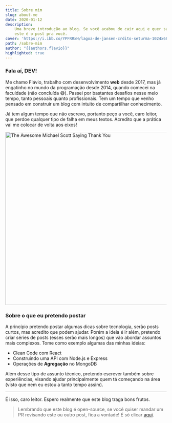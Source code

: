 ```yaml
---
title: Sobre mim
slug: about-me
date: 2020-01-12
description:
    Uma breve introdução ao blog. Se você acabou de cair aqui e quer saber mais sobre o conteúdo,
    este é o post pra você.
cover: 'https://i.ibb.co/YPFRRxH/lagoa-de-jansen-crdito-seturma-1024x685.jpg'
path: /sobre-mim
author: "{{authors.flavio}}"
highlighted: true
---
```


### Fala aí, DEV!

Me chamo Flávio, trabalho com desenvolvimento **web** desde 2017, mas já engatinho no mundo da programação
desde 2014, quando comecei na faculdade (não concluída 😅). Passei por bastantes desafios nesse meio tempo, tanto
pessoais quanto profissionais. Tem um tempo que venho pensado em construir um blog com intuito de compartilhar
conhecimento.

Já tem algum tempo que não escrevo, portanto peço a você, caro leitor, que perdoe qualquer tipo de falha em meus
textos. Acredito que a prática vai me colocar de volta aos eixos!

<img
    src="https://media.giphy.com/media/5xtDarmwsuR9sDRObyU/giphy.gif"
    alt="The Awesome Michael Scott Saying Thank You"
    style="display: block;margin: 0 auto;width: 540px;"
/>

### Sobre o que eu pretendo postar

A princípio pretendo postar algumas dicas sobre tecnologia, serão posts curtos, mas acredito que podem ajudar. Porém a ideia
é ir além, pretendo criar séries de posts (esses serão mais longos) que vão abordar assuntos mais complexos. Tome como exemplo
algumas das minhas ideias:

* Clean Code com React
* Construindo uma API com Node.js e Express
* Operações de **Agregação** no MongoDB

Além desse tipo de assunto técnico, pretendo escrever também sobre experiências, visando ajudar principalmente quem tá começando
na área (visto que nem eu estou a tanto tempo assim).

____

É isso, caro leitor. Espero realmente que este blog traga bons frutos.

> Lembrando que este blog é open-source, se você quiser mandar um PR revisando este ou outro
> post, fica a vontade! É só clicar [aqui](https://github.com/flavioribeirojr/bdu).